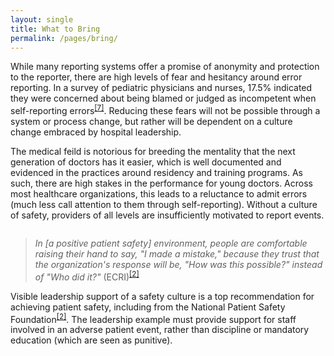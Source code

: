 ```yaml
---
layout: single
title: What to Bring
permalink: /pages/bring/
---
```


While many reporting systems offer a promise of anonymity and protection to the reporter, there are high levels of fear and hesitancy around error reporting. In a survey of pediatric physicians and nurses, 17.5% indicated they were concerned about being blamed or judged as incompetent when self-reporting errors<sup>[[7]](https://rauchb.github.io/RMI-5103/assets/sources/#7)</sup>. Reducing these fears will not be possible through a system or process change, but rather will be dependent on a culture change embraced by hospital leadership. 

The medical feild is notorious for breeding the mentality that the next generation of doctors has it easier, which is well documented and evidenced in the practices around residency and training programs. As such, there are high stakes in the performance for young doctors. Across most healthcare organizations, this leads to a reluctance to admit errors (much less call attention to them through self-reporting). Without a culture of safety, providers of all levels are insufficiently motivated to report events. 

<figure style="width: 150px" class="align-right">
  <img src="{{ site.url }}{{ site.baseurl }}/assets/images/raised-hand.jpg" alt="">
</figure> 

>*In [a positive patient safety] environment, people are comfortable raising their hand to say, "I made a mistake," because they trust that the organization's response will be, "How was this possible?" instead of "Who did it?"* (ECRI)<sup>[[2]](https://rauchb.github.io/RMI-5103/assets/sources/#2)</sup>

Visible leadership support of a safety culture is a top recommendation for achieving patient safety, including from the National Patient Safety Foundation<sup>[[2]](https://rauchb.github.io/RMI-5103/assets/sources/#2)</sup>. The leadership example must provide support for staff involved in an adverse patient event, rather than discipline or mandatory education (which are seen as punitive). 